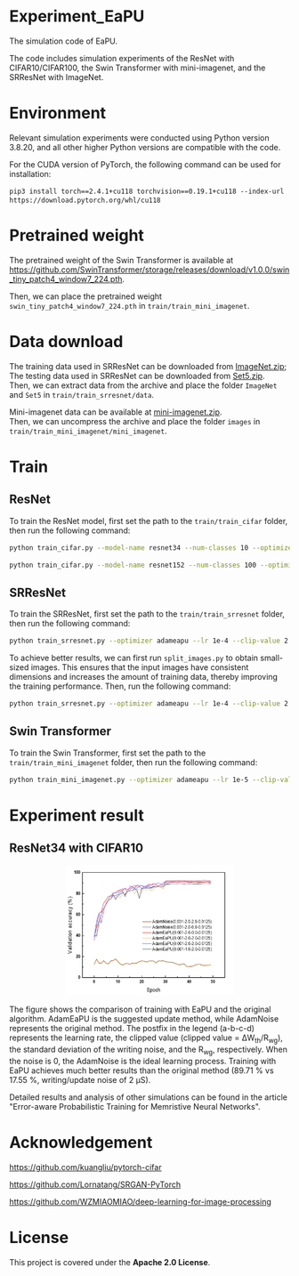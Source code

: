 # Experiment_EaPU
The simulation code of EaPU. 

The code includes simulation experiments of the ResNet with CIFAR10/CIFAR100, the Swin Transformer with mini-imagenet, and the SRResNet with ImageNet.

# Environment
Relevant simulation experiments were conducted using Python version 3.8.20, and all other higher Python versions are compatible with the code.

For the CUDA version of PyTorch, the following command can be used for installation:
  ```shell
  pip3 install torch==2.4.1+cu118 torchvision==0.19.1+cu118 --index-url https://download.pytorch.org/whl/cu118
  ```
# Pretrained weight
The pretrained weight of the Swin Transformer is available at https://github.com/SwinTransformer/storage/releases/download/v1.0.0/swin_tiny_patch4_window7_224.pth.

Then, we can place the pretrained weight `swin_tiny_patch4_window7_224.pth` in `train/train_mini_imagenet`.

# Data download
The training data used in SRResNet can be downloaded from [ImageNet.zip](https://drive.google.com/file/d/1AHxUr5xbZ6CFCkDBLomt6o7JkSDUmy7o/view?usp=drive_link);  
The testing data used in SRResNet can be downloaded from [Set5.zip](https://drive.google.com/file/d/1eypkJ9_nuctJEtUGYQIT8ZFf8nMxPRUe/view?usp=drive_link).    
Then, we can extract data from the archive and place the folder `ImageNet` and `Set5` in `train/train_srresnet/data`.

Mini-imagenet data can be available at [mini-imagenet.zip](https://drive.google.com/file/d/1rK4ihgKpW2iIIs5yWnSFyFYa4FURCxM9/view?usp=drive_link).  
Then, we can uncompress the archive and place the folder `images` in `train/train_mini_imagenet/mini_imagenet`.
# Train
## ResNet
To train the ResNet model, first set the path to the `train/train_cifar` folder, then run the following command:
```bash
python train_cifar.py --model-name resnet34 --num-classes 10 --optimizer adameapu --lr 0.001 --clip-value 2.0 --noise-std 2.0 --Rwg 0.0125
```
```bash
python train_cifar.py --model-name resnet152 --num-classes 100 --optimizer sgdeapu --lr 0.1 --clip-value 2.0 --noise-std 2.0 --Rwg 0.0125 --epoch 100
```
## SRResNet
To train the SRResNet, first set the path to the `train/train_srresnet` folder, then run the following command:
```bash
python train_srresnet.py --optimizer adameapu --lr 1e-4 --clip-value 2.0 --noise-std 2.0 --Rwg 0.0125
```
To achieve better results, we can first run `split_images.py` to obtain small-sized images. This ensures that the input images have consistent dimensions and increases the amount of training data, thereby improving the training performance. Then, run the following command:
```bash
python train_srresnet.py --optimizer adameapu --lr 1e-4 --clip-value 2.0 --noise-std 2.0 --Rwg 0.0125 --train-gt-images-dir ./data/ImageNet_train_GT_sub
```
## Swin Transformer
To train the Swin Transformer, first set the path to the `train/train_mini_imagenet` folder, then run the following command:
```bash
python train_mini_imagenet.py --optimizer adameapu --lr 1e-5 --clip-value 2.0 --noise-std 2.0 --Rwg 0.0125
```
# Experiment result
## ResNet34 with CIFAR10
<div align="center">
<img src="train/train_cifar/results/comparison.png" width="60%" height="45%">
</div>

The figure shows the comparison of training with EaPU and the original algorithm. AdamEaPU is the suggested update method, while AdamNoise represents the original method. The postfix in the legend (a-b-c-d) represents the learning rate, the clipped value (clipped value = ΔW<sub>th</sub>/R<sub>wg</sub>), the standard deviation of the writing noise, and the R<sub>wg</sub>, respectively. When the noise is 0, the AdamNoise is the ideal learning process. Training with EaPU achieves much better results than the original method (89.71 % vs 17.55 %, writing/update noise of 2 μS).

Detailed results and analysis of other simulations can be found in the article "Error-aware Probabilistic Training for Memristive Neural Networks".

# Acknowledgement
https://github.com/kuangliu/pytorch-cifar

https://github.com/Lornatang/SRGAN-PyTorch

https://github.com/WZMIAOMIAO/deep-learning-for-image-processing

# License

This project is covered under the **Apache 2.0 License**.

